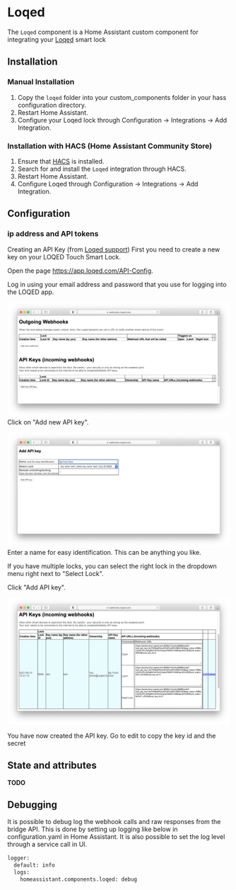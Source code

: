# Loqed

The `Loqed` component is a Home Assistant custom component for integrating your [Loqed](https://loqed.com/) smart lock

## Installation

### Manual Installation

1. Copy the `loqed` folder into your custom_components folder in your hass configuration directory.
2. Restart Home Assistant.
3. Configure your Loqed lock through Configuration -> Integrations -> Add Integration.

### Installation with HACS (Home Assistant Community Store)

1. Ensure that [HACS](https://hacs.xyz/) is installed.
2. Search for and install the `Loqed` integration through HACS.
3. Restart Home Assistant.
4. Configure Loqed through Configuration -> Integrations -> Add Integration.

## Configuration

### ip address and API tokens

Creating an API Key (from [Loqed support](https://support.loqed.com/en/articles/6127856-loqed-local-bridge-api-integration))
First you need to create a new key on your LOQED Touch Smart Lock.

Open the page https://app.loqed.com/API-Config.

Log in using your email address and password that you use for logging into the LOQED app.

![Step 1](./images/FAQ_Webhooks_2_Add_API_Key.png)
Click on "Add new API key".

![Step 2](./images/FAQ_Webhooks_3_Name_API_Key.png)
Enter a name for easy identification. This can be anything you like.

If you have multiple locks, you can select the right lock in the dropdown menu right next to "Select Lock".

Click "Add API key".

![Step 3](./images/FAQ_Webhooks_4_Copy_Webhook_URL.png)

You have now created the API key. Go to edit to copy the key id and the secret

## State and attributes

**TODO**

## Debugging

It is possible to debug log the webhook calls and raw responses from the bridge API. This is done by setting up logging like below in configuration.yaml in Home Assistant. It is also possible to set the log level through a service call in UI.

```
logger:
  default: info
  logs:
    homeassistant.components.loqed: debug
```
